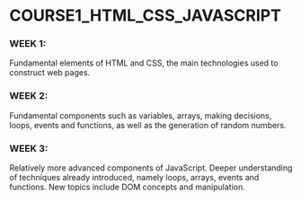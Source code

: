 # COURSE1_HTML_CSS_JAVASCRIPT

### WEEK 1:
Fundamental elements of HTML and CSS, the main technologies used to construct web pages.

### WEEK 2:
Fundamental components such as variables, arrays, making decisions, loops, events and functions, as well as the generation of random numbers.

### WEEK 3:
Relatively more advanced components of JavaScript. Deeper understanding of techniques already introduced, namely loops, arrays, events and functions. New topics include DOM concepts and manipulation.
